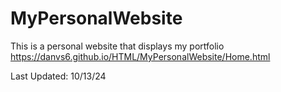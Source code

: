 # MyPersonalWebsite
This is a personal website that displays my portfolio
https://danvs6.github.io/HTML/MyPersonalWebsite/Home.html

Last Updated: 10/13/24
